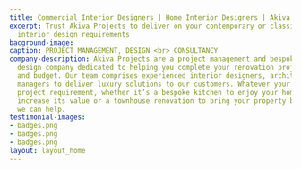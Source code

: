 ```yaml
---
title: Commercial Interior Designers | Home Interior Designers | Akiva Projects
excerpt: Trust Akiva Projects to deliver on your contemporary or classic home or commercial
  interior design requirements
bacground-image:
caption: PROJECT MANAGEMENT, DESIGN <br> CONSULTANCY
company-description: Akiva Projects are a project management and bespoke interior
  design company dedicated to helping you complete your renovation project on time
  and budget. Our team comprises experienced interior designers, architects, and project
  managers to deliver luxury solutions to our customers. Whatever your renovation
  project requirement, whether it’s a bespoke kitchen to enjoy your home more and
  increase its value or a townhouse renovation to bring your property back to life,
  we can help.
testimonial-images:
- badges.png
- badges.png
- badges.png
layout: layout_home
---
```



